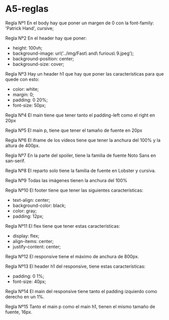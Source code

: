# A5-reglas
Regla Nº1
En el body hay que poner un margen de 0 con la font-family: 'Patrick Hand', cursive;

Regla Nº2
En el header hay que poner: 
* height: 100vh;
* background-image: url('../img/Fast\ and\ furious\ 9.jpeg');
* background-position: center;
* background-size: cover;

Regla Nº3
Hay un header h1 que hay que poner las características para que quede con esto:
* color: white;
* margin: 0;
* padding: 0 20%;
* font-size: 50px;

Regla Nº4
El main tiene que tener tanto el padding-left como el right en 20px

Regla Nº5
El main p, tiene que tener el tamaño de fuente en 20px

Regla Nº6
El iframe de los vídeos tiene que tener la anchura del 100% y la altura de 400px.

Regla Nº7
En la parte del spoiler, tiene la familia de fuente Noto Sans en san-serif.

Regla Nº8
El reparto solo tiene la familia de fuente en Lobster y cursiva.

Regla Nº9
Todas las imágenes tienen la anchura del 100%

Regla Nº10
El footer tiene que tener las siguientes características:
* text-align: center;
* background-color: black;
* color: gray;
* padding: 12px;

Regla Nº11
El flex tiene que tener estas características:
* display: flex;
* align-items: center;
* justify-content: center;

Regla Nº12
El responsive tiene el máximo de anchura de 800px.

Regla Nº13
El header h1 del responsive, tiene estas características:
* padding: 0 1%;
* font-size: 40px;

Regla Nº14
El main del responsive tiene tanto el padding izquierdo como derecho en un 1%.

Regla Nº15
Tanto el main p como el main h1, tienen el mismo tamaño de fuente, 16px.